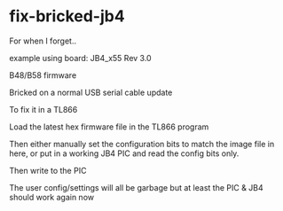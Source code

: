# fix-bricked-jb4

For when I forget..

example using board: JB4_x55 Rev 3.0

B48/B58 firmware

Bricked on a normal USB serial cable update


To fix it in a TL866

Load the latest hex firmware file in the TL866 program

Then either manually set the configuration bits to match the image file in here, or put in a working JB4 PIC and read the config bits only.

Then write to the PIC

The user config/settings will all be garbage but at least the PIC & JB4 should work again now
